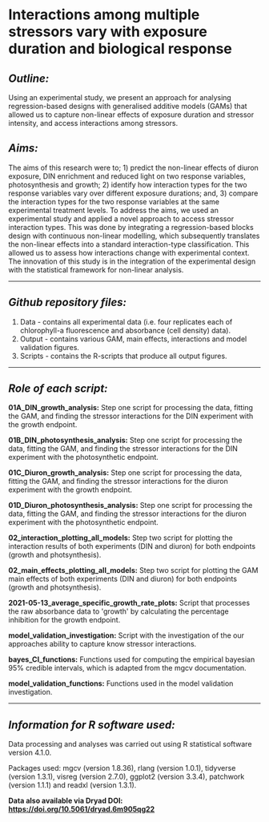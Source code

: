 # **Interactions among multiple stressors vary with exposure duration and biological response**

## _Outline:_

Using an experimental study, we present an approach for analysing regression-based designs with generalised additive models (GAMs) that allowed us to capture non-linear effects of exposure duration and stressor intensity, and access interactions among stressors.

## _Aims:_

The aims of this research were to; 1) predict the non-linear effects of diuron exposure, DIN enrichment and reduced light on two response variables, photosynthesis and growth; 2) identify how interaction types for the two response variables vary over different exposure durations; and, 3) compare the interaction types for the two response variables at the same experimental treatment levels. To address the aims, we used an experimental study and applied a novel approach to access stressor interaction types. This was done by integrating a regression-based blocks design with continuous non-linear modelling, which subsequently translates the non-linear effects into a standard interaction-type classification. This allowed us to assess how interactions change with experimental context. The innovation of this study is in the integration of the experimental design with the statistical framework for non-linear analysis.

***

## _Github repository files:_

1. Data - contains all experimental data (i.e. four replicates each of chlorophyll-a fluorescence and absorbance (cell density) data).
2. Output - contains various GAM, main effects, interactions and model validation figures.
3. Scripts - contains the R-scripts that produce all output figures.

***

## _Role of each script:_

**01A_DIN_growth_analysis:** Step one script for processing the data, fitting the GAM, and finding the stressor interactions for the DIN experiment with the growth endpoint.

**01B_DIN_photosynthesis_analysis:** Step one script for processing the data, fitting the GAM, and finding the stressor interactions for the DIN experiment with the photosynthetic endpoint.

**01C_Diuron_growth_analysis:** Step one script for processing the data, fitting the GAM, and finding the stressor interactions for the diuron experiment with the growth endpoint.

**01D_Diuron_photosynthesis_analysis:** Step one script for processing the data, fitting the GAM, and finding the stressor interactions for the diuron experiment with the photosynthetic endpoint.

**02_interaction_plotting_all_models:** Step two script for plotting the interaction results of both experiments (DIN and diuron) for both endpoints (growth and photsynthesis).

**02_main_effects_plotting_all_models:** Step two script for plotting the GAM main effects of both experiments (DIN and diuron) for both endpoints (growth and photsynthesis).

**2021-05-13_average_specific_growth_rate_plots:** Script that processes the raw absorbance data to 'growth' by calculating the percentage inhibition for the growth endpoint.

**model_validation_investigation:** Script with the investigation of the our approaches ability to capture know stressor interactions.

**bayes_CI_functions:** Functions used for computing the empirical bayesian 95% credible intervals, which is adapted from the mgcv documentation.

**model_validation_functions:** Functions used in the model validation investigation.

***

## _Information for R software used:_

Data processing and analyses was carried out using R statistical software version 4.1.0.

Packages used: mgcv (version 1.8.36), rlang (version 1.0.1), tidyverse (version 1.3.1), visreg (version 2.7.0), ggplot2 (version 3.3.4), patchwork (version 1.1.1) and readxl (version 1.3.1). 

**Data also available via Dryad DOI: https://doi.org/10.5061/dryad.6m905qg22**
